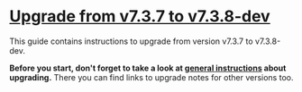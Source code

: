 # [Upgrade from v7.3.7 to v7.3.8-dev](https://github.com/shopsys/shopsys/compare/v7.3.7...7.3)

This guide contains instructions to upgrade from version v7.3.7 to v7.3.8-dev.

**Before you start, don't forget to take a look at [general instructions](https://github.com/shopsys/shopsys/blob/7.3/UPGRADE.md) about upgrading.**
There you can find links to upgrade notes for other versions too.
